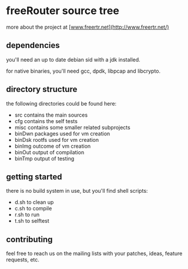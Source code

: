 # freeRouter source tree

more about the project at [www.freertr.net](http://www.freertr.net/)

## dependencies

you'll need an up to date debian sid with a jdk installed.

for native binaries, you'll need gcc, dpdk, libpcap and libcrypto.

## directory structure

the following directories could be found here:
* src contains the main sources
* cfg contains the self tests
* misc contains some smaller related subprojects
* binDwn packages used for vm creation
* binDsk rootfs used for vm creation
* binImg outcome of vm creation
* binOut output of compilation
* binTmp output of testing

## getting started

there is no build system in use, but you'll find shell scripts:
* d.sh to clean up
* c.sh to compile
* r.sh to run
* t.sh to selftest

## contributing

feel free to reach us on the mailing lists with your patches, ideas, feature requests, etc.
